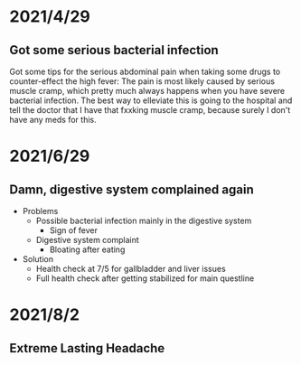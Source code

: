 # 2021/4/29
## Got some serious bacterial infection
Got some tips for the serious abdominal pain when taking some drugs to counter-effect the high fever: The pain is most likely caused by serious muscle cramp, which pretty much always happens when you have severe bacterial infection. 
The best way to elleviate this is going to the hospital and tell the doctor that I have that fxxking muscle cramp, because surely I don't have any meds for this.

# 2021/6/29
## Damn, digestive system complained again
- Problems
  - Possible bacterial infection mainly in the digestive system
    - Sign of fever
  - Digestive system complaint
    - Bloating after eating
- Solution
  - Health check at 7/5 for gallbladder and liver issues
  - Full health check after getting stabilized for main questline

# 2021/8/2
## Extreme Lasting Headache